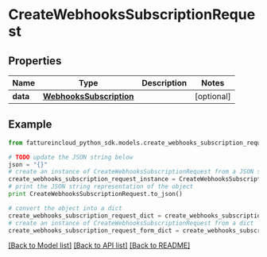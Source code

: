 # CreateWebhooksSubscriptionRequest


## Properties

Name | Type | Description | Notes
------------ | ------------- | ------------- | -------------
**data** | [**WebhooksSubscription**](WebhooksSubscription.md) |  | [optional] 

## Example

```python
from fattureincloud_python_sdk.models.create_webhooks_subscription_request import CreateWebhooksSubscriptionRequest

# TODO update the JSON string below
json = "{}"
# create an instance of CreateWebhooksSubscriptionRequest from a JSON string
create_webhooks_subscription_request_instance = CreateWebhooksSubscriptionRequest.from_json(json)
# print the JSON string representation of the object
print CreateWebhooksSubscriptionRequest.to_json()

# convert the object into a dict
create_webhooks_subscription_request_dict = create_webhooks_subscription_request_instance.to_dict()
# create an instance of CreateWebhooksSubscriptionRequest from a dict
create_webhooks_subscription_request_form_dict = create_webhooks_subscription_request.from_dict(create_webhooks_subscription_request_dict)
```
[[Back to Model list]](../README.md#documentation-for-models) [[Back to API list]](../README.md#documentation-for-api-endpoints) [[Back to README]](../README.md)


